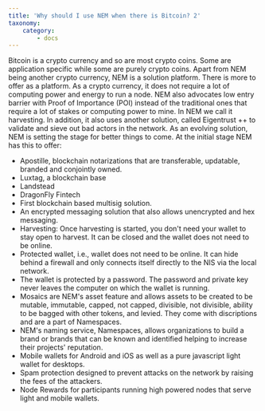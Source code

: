 ```yaml
---
title: 'Why should I use NEM when there is Bitcoin? 2'
taxonomy:
    category:
        - docs
---
```


Bitcoin is a crypto currency and so are most crypto coins. Some are application specific while some are purely crypto coins. Apart from NEM being another crypto currency, NEM is a solution platform. There is more to offer as a platform. As a crypto currency, it does not require a lot of computing power and energy to run a node. NEM also advocates low entry barrier with Proof of Importance (POI) instead of the traditional ones that require a lot of stakes or computing power to mine. In NEM we call it harvesting. In addition, it also uses another solution, called Eigentrust ++ to validate and sieve out bad actors in the network. As an evolving solution, NEM is setting the stage for better things to come. At the initial stage NEM has this to offer:

* Apostille, blockchain notarizations that are transferable, updatable, branded and conjointly owned.
* Luxtag, a blockchain base
* Landstead
* DragonFly Fintech
* First blockchain based multisig solution.
* An encrypted messaging solution that also allows unencrypted and hex messaging.
* Harvesting: Once harvesting is started, you don't need your wallet to stay open to harvest. It can be closed and the wallet does not need to be online.
* Protected wallet, i.e., wallet does not need to be online. It can hide behind a firewall and only connects itself directly to the NIS via the local network.
* The wallet is protected by a password. The password and private key never leaves the computer on which the wallet is running.
* Mosaics are NEM's asset feature and allows assets to be created to be mutable, immutable, capped, not capped, divisible, not divisible, ability to be bagged with other tokens, and levied. They come with discriptions and are a part of Namespaces.
* NEM's naming service, Namespaces, allows organizations to build a brand or brands that can be known and identified helping to increase their projects' reputation.
* Mobile wallets for Android and iOS as well as a pure javascript light wallet for desktops.
* Spam protection designed to prevent attacks on the network by raising the fees of the attackers.
* Node Rewards for participants running high powered nodes that serve light and mobile wallets.
